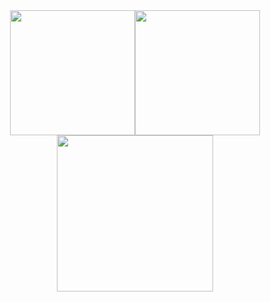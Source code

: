 <div
  align="center"
  style="
    display: flex;
    flex-direction: row;
    flex-wrap: wrap;
    align-items: center;
    justify-content: center;
  "
>
  <img
    height="200em"
    src="https://github-readme-stats.vercel.app/api?username=samuelncaetano&show_icons=true&theme=dark"
  />
  <img
    height="200em"
    src="https://github-readme-stats.vercel.app/api/wakatime?username=@samuelncaetano&layout=compact&theme=dark"
  />
  <img
    height="250em"
    src="https://github-readme-stats.vercel.app/api/top-langs/?username=samuelncaetano&layout=donut&theme=dark"
  />
</div>
